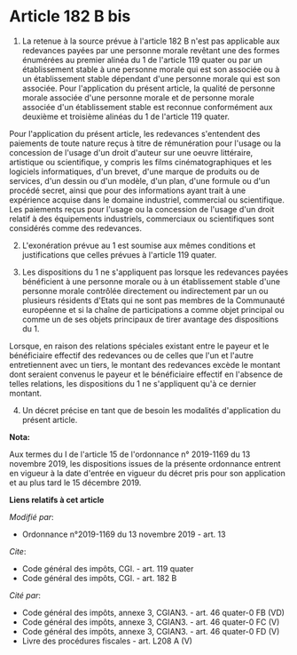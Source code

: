 # Article 182 B bis

1. La retenue à la source prévue à l'article 182 B n'est pas applicable aux redevances payées par une personne morale
revêtant une des formes énumérées au premier alinéa du 1 de l'article 119 quater ou par un établissement stable à une
personne morale qui est son associée ou à un établissement stable dépendant d'une personne morale qui est son associée. Pour
l'application du présent article, la qualité de personne morale associée d'une personne morale et de personne morale associée
d'un établissement stable est reconnue conformément aux deuxième et troisième alinéas du 1 de l'article 119 quater.

Pour l'application du présent article, les redevances s'entendent des paiements de toute nature reçus à titre de rémunération
pour l'usage ou la concession de l'usage d'un droit d'auteur sur une oeuvre littéraire, artistique ou scientifique, y compris
les films cinématographiques et les logiciels informatiques, d'un brevet, d'une marque de produits ou de services, d'un
dessin ou d'un modèle, d'un plan, d'une formule ou d'un procédé secret, ainsi que pour des informations ayant trait à une
expérience acquise dans le domaine industriel, commercial ou scientifique. Les paiements reçus pour l'usage ou la concession
de l'usage d'un droit relatif à des équipements industriels, commerciaux ou scientifiques sont considérés comme des
redevances.

2. L'exonération prévue au 1 est soumise aux mêmes conditions et justifications que celles prévues à l'article 119 quater.

3. Les dispositions du 1 ne s'appliquent pas lorsque les redevances payées bénéficient à une personne morale ou à un
établissement stable d'une personne morale contrôlée directement ou indirectement par un ou plusieurs résidents d'Etats qui
ne sont pas membres de la Communauté européenne et si la chaîne de participations a comme objet principal ou comme un de ses
objets principaux de tirer avantage des dispositions du 1.

Lorsque, en raison des relations spéciales existant entre le payeur et le bénéficiaire effectif des redevances ou de celles
que l'un et l'autre entretiennent avec un tiers, le montant des redevances excède le montant dont seraient convenus le payeur
et le bénéficiaire effectif en l'absence de telles relations, les dispositions du 1 ne s'appliquent qu'à ce dernier montant.

4. Un décret précise en tant que de besoin les modalités d'application du présent article.

**Nota:**

Aux termes du I de l'article 15 de l'ordonnance n° 2019-1169 du 13 novembre 2019, les dispositions issues de la présente
ordonnance entrent en vigueur à la date d'entrée en vigueur du décret pris pour son application et au plus tard le 15
décembre 2019.

**Liens relatifs à cet article**

_Modifié par_:

  - Ordonnance n°2019-1169 du 13 novembre 2019 - art. 13

_Cite_:

  - Code général des impôts, CGI. - art. 119 quater
  - Code général des impôts, CGI. - art. 182 B

_Cité par_:

  - Code général des impôts, annexe 3, CGIAN3. - art. 46 quater-0 FB (VD)
  - Code général des impôts, annexe 3, CGIAN3. - art. 46 quater-0 FC (V)
  - Code général des impôts, annexe 3, CGIAN3. - art. 46 quater-0 FD (V)
  - Livre des procédures fiscales - art. L208 A (V)
